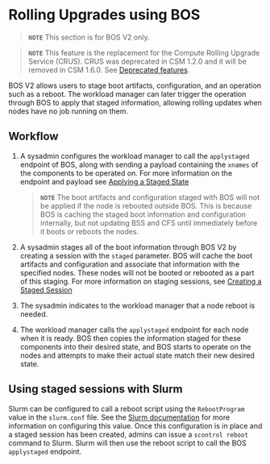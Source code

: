 # Rolling Upgrades using BOS

> **`NOTE`** This section is for BOS V2 only.

<!-- -->
> **`NOTE`** This feature is the replacement for the Compute Rolling Upgrade Service (CRUS). CRUS was deprecated in CSM 1.2.0 and it will be removed in CSM 1.6.0.
> See [Deprecated features](../../introduction/differences.md#deprecated-features).

BOS V2 allows users to stage boot artifacts, configuration, and an operation such as a reboot.
The workload manager can later trigger the operation through BOS to apply that staged information, allowing rolling updates when nodes have no job running on them.

## Workflow

1. A sysadmin configures the workload manager to call the `applystaged` endpoint of BOS, along with sending a payload containing the `xnames` of the components to be operated on.  For more information on the endpoint and payload see [Applying a Staged State](./Stage_Changes_with_BOS.md#applying-a-staged-state)

    > **`NOTE`** The boot artifacts and configuration staged with BOS will not be applied if the node is rebooted outside BOS.
    This is because BOS is caching the staged boot information and configuration internally, but not updating BSS and CFS until immediately before it boots or reboots the nodes.

1. A sysadmin stages all of the boot information through BOS V2 by creating a session with the `staged` parameter.
BOS will cache the boot artifacts and configuration and associate that information with the specified nodes. These nodes will not be booted or rebooted as a part of this staging.
For more information on staging sessions, see [Creating a Staged Session](./Stage_Changes_with_BOS.md#creating-a-staged-session)

1. The sysadmin indicates to the workload manager that a node reboot is needed.

1. The workload manager calls the `applystaged` endpoint for each node when it is ready.
BOS then copies the information staged for these components into their desired state, and BOS starts to operate on the nodes and attempts to make their actual state match their new desired state.

## Using staged sessions with Slurm

Slurm can be configured to call a reboot script using the `RebootProgram` value in the `slurm.conf` file.
See the [Slurm documentation](https://slurm.schedmd.com/slurm.conf.html#OPT_RebootProgram) for more information on configuring this value.
Once this configuration is in place and a staged session has been created, admins can issue a `scontrol reboot` command to Slurm.
Slurm will then use the reboot script to call the BOS `applystaged` endpoint.
